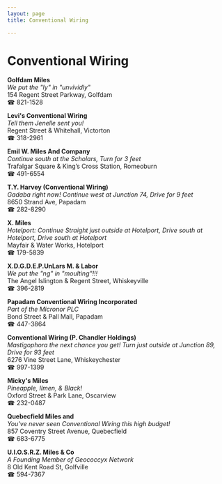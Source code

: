 ```yaml
---
layout: page 
title: Conventional Wiring

---
```



# Conventional Wiring


 **Golfdam Miles**  
_We put the "ly" in "unvividly"_  
154 Regent Street Parkway, Golfdam  
☎ 821-1528

**Levi's Conventional Wiring**  
_Tell them Jenelle sent you!_  
Regent Street & Whitehall, Victorton  
☎ 318-2961

**Emil W. Miles And Company**  
_Continue south at the Scholars, Turn for 3 feet_  
Trafalgar Square & King’s Cross Station, Romeoburn  
☎ 491-6554

**T.Y. Harvey (Conventional Wiring)**  
_Gadaba right now! 
Continue west at Junction 74, Drive for 9 feet_  
8650 Strand Ave, Papadam  
☎ 282-8290

**X. Miles**  
_Hotelport: Continue Straight just outside at Hotelport, Drive south at Hotelport, Drive south at Hotelport_  
Mayfair & Water Works, Hotelport  
☎ 179-5839

**X.D.G.D.E.P.UnLars M. & Labor**  
_We put the "ng" in "moulting"!!!_  
The Angel Islington & Regent Street, Whiskeyville  
☎ 396-2819

**Papadam Conventional Wiring Incorporated**  
_Part of the Micronor PLC_  
Bond Street & Pall Mall, Papadam  
☎ 447-3864

**Conventional Wiring (P. Chandler Holdings)**  
_Mastigophora the next chance you get! 
Turn just outside at Junction 89, Drive for 93 feet_  
6276 Vine Street Lane, Whiskeychester  
☎ 997-1399

**Micky's Miles**  
_Pineapple, Ilmen, & Black!_  
Oxford Street & Park Lane, Oscarview  
☎ 232-0487

**Quebecfield Miles and**  
_You've never seen Conventional Wiring this high budget!_  
857 Coventry Street Avenue, Quebecfield  
☎ 683-6775

**U.I.O.S.R.Z. Miles & Co**  
_A Founding Member of Geococcyx Network_  
8 Old Kent Road St, Golfville  
☎ 594-7367

